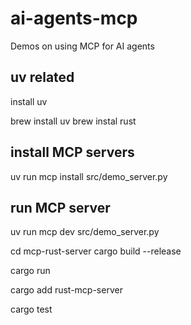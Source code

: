 # ai-agents-mcp
Demos on using MCP for AI agents

## uv related
install uv

brew install uv
brew instal rust

## install MCP servers
uv run mcp install src/demo_server.py


## run MCP server
uv run mcp dev src/demo_server.py

cd mcp-rust-server
cargo build --release

cargo run

cargo add rust-mcp-server

cargo test